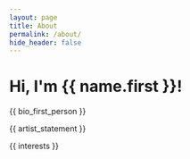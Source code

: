 ```yaml
---
layout: page
title: About
permalink: /about/
hide_header: false
---
```


# Hi, I'm {{ name.first }}!

{{ bio_first_person }}

{{ artist_statement }}

{{ interests }}